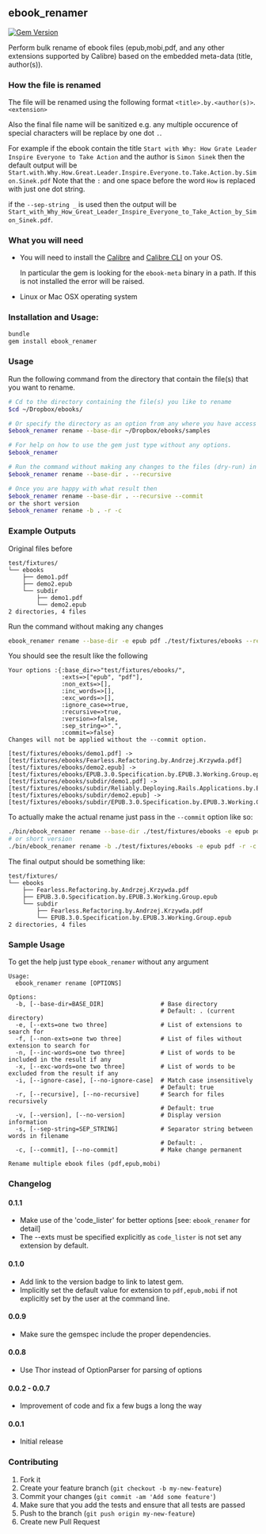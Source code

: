 ## ebook_renamer

[![Gem Version](https://badge.fury.io/rb/ebook_renamer.svg)](http://badge.fury.io/rb/ebook_renamer)

Perform bulk rename of ebook files (epub,mobi,pdf, and any other extensions supported by Calibre)
based on the embedded meta-data (title, author(s)).

### How the file is renamed

The file will be renamed using the following format `<title>.by.<author(s)>`.`<extension>`

Also the final file name will be sanitized e.g. any multiple occurence of special characters will be
replace by one dot `.`.

For example if the ebook contain the title `Start with Why: How Grate Leader Inspire Everyone to Take Action`
and the author is `Simon Sinek` then the default output will be
`Start.with.Why.How.Great.Leader.Inspire.Everyone.to.Take.Action.by.Simon.Sinek.pdf`
Note that the `:` and one space before the word `How` is replaced with just one dot string.

if the `--sep-string _` is used then the output will be
`Start_with_Why_How_Great_Leader_Inspire_Everyone_to_Take_Action_by_Simon_Sinek.pdf`.

### What you will need

* You will need to install the [Calibre](http://www.calibre-ebook.com/) and
  [Calibre CLI](http://manual.calibre-ebook.com/cli/cli-index.html) on your OS.

  In particular the gem is looking for the `ebook-meta` binary in a path.
  If this is not installed the error will be raised.

* Linux or Mac OSX operating system

### Installation and Usage:

```sh
bundle
gem install ebook_renamer
```

### Usage

Run the following command from the directory that contain the file(s) that
you want to rename.

```sh
# Cd to the directory containing the file(s) you like to rename
$cd ~/Dropbox/ebooks/

# Or specify the directory as an option from any where you have access to the gem
$ebook_renamer rename --base-dir ~/Dropbox/ebooks/samples

# For help on how to use the gem just type without any options.
$ebook_renamer

# Run the command without making any changes to the files (dry-run) in the current directory
$ebook_renamer rename --base-dir . --recursive

# Once you are happy with what result then
$ebook_renamer rename --base-dir . --recursive --commit
or the short version
$ebook_renamer rename -b . -r -c
```

### Example Outputs

Original files before

```
test/fixtures/
└── ebooks
    ├── demo1.pdf
    ├── demo2.epub
    └── subdir
        ├── demo1.pdf
        └── demo2.epub
2 directories, 4 files
```

Run the command without making any changes

```sh
ebook_renamer rename --base-dir -e epub pdf ./test/fixtures/ebooks --recursive
```

You should see the result like the following

```
Your options :{:base_dir=>"test/fixtures/ebooks/",
               :exts=>["epub", "pdf"],
               :non_exts=>[],
               :inc_words=>[],
               :exc_words=>[],
               :ignore_case=>true,
               :recursive=>true,
               :version=>false,
               :sep_string=>".",
               :commit=>false}
Changes will not be applied without the --commit option.

[test/fixtures/ebooks/demo1.pdf] -> [test/fixtures/ebooks/Fearless.Refactoring.by.Andrzej.Krzywda.pdf]
[test/fixtures/ebooks/demo2.epub] -> [test/fixtures/ebooks/EPUB.3.0.Specification.by.EPUB.3.Working.Group.epub]
[test/fixtures/ebooks/subdir/demo1.pdf] -> [test/fixtures/ebooks/subdir/Reliably.Deploying.Rails.Applications.by.Ben.Dixon.pdf]
[test/fixtures/ebooks/subdir/demo2.epub] -> [test/fixtures/ebooks/subdir/EPUB.3.0.Specification.by.EPUB.3.Working.Group.epub]

```

To actually make the actual rename just pass in the `--commit` option like so:

```sh
./bin/ebook_renamer rename --base-dir ./test/fixtures/ebooks -e epub pdf --recursive --commit
# or short version
./bin/ebook_renamer rename -b ./test/fixtures/ebooks -e epub pdf -r -c
```

The final output should be something like:

```
test/fixtures/
└── ebooks
    ├── Fearless.Refactoring.by.Andrzej.Krzywda.pdf
    ├── EPUB.3.0.Specification.by.EPUB.3.Working.Group.epub
    └── subdir
        ├── Fearless.Refactoring.by.Andrzej.Krzywda.pdf
        └── EPUB.3.0.Specification.by.EPUB.3.Working.Group.epub
2 directories, 4 files
```

### Sample Usage

To get the help just type `ebook_renamer` without any argument

```
Usage:
  ebook_renamer rename [OPTIONS]

Options:
  -b, [--base-dir=BASE_DIR]                # Base directory
                                           # Default: . (current directory)
  -e, [--exts=one two three]               # List of extensions to search for
  -f, [--non-exts=one two three]           # List of files without extension to search for
  -n, [--inc-words=one two three]          # List of words to be included in the result if any
  -x, [--exc-words=one two three]          # List of words to be excluded from the result if any
  -i, [--ignore-case], [--no-ignore-case]  # Match case insensitively
                                           # Default: true
  -r, [--recursive], [--no-recursive]      # Search for files recursively
                                           # Default: true
  -v, [--version], [--no-version]          # Display version information
  -s, [--sep-string=SEP_STRING]            # Separator string between words in filename
                                           # Default: .
  -c, [--commit], [--no-commit]            # Make change permanent

Rename multiple ebook files (pdf,epub,mobi)
```

### Changelog

#### 0.1.1

- Make use of the 'code_lister' for better options [see: `ebook_renamer` for detail]
- The --exts must be specified explicitly as `code_lister` is not set any extension by default.

#### 0.1.0

- Add link to the version badge to link to latest gem.
- Implicitly set the default value for extension to `pdf,epub,mobi` if
  not explicitly set by the user at the command line.

#### 0.0.9

- Make sure the gemspec include the proper dependencies.

#### 0.0.8

- Use Thor instead of OptionParser for parsing of options

#### 0.0.2 - 0.0.7

- Improvement of code and fix a few bugs a long the way

#### 0.0.1

- Initial release

### Contributing

1. Fork it
2. Create your feature branch (`git checkout -b my-new-feature`)
3. Commit your changes (`git commit -am 'Add some feature'`)
4. Make sure that you add the tests and ensure that all tests are passed
5. Push to the branch (`git push origin my-new-feature`)
6. Create new Pull Request
